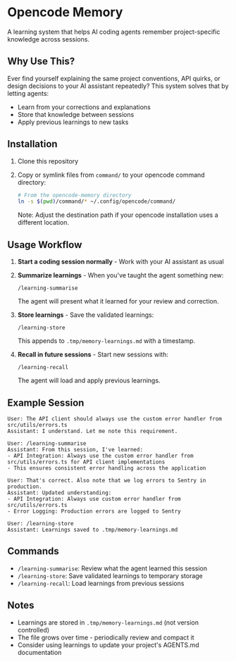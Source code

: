 # Opencode Memory

A learning system that helps AI coding agents remember project-specific knowledge across sessions.

## Why Use This?

Ever find yourself explaining the same project conventions, API quirks, or design decisions to your AI assistant repeatedly? This system solves that by letting agents:

- Learn from your corrections and explanations
- Store that knowledge between sessions
- Apply previous learnings to new tasks

## Installation

1. Clone this repository
2. Copy or symlink files from `command/` to your opencode command directory:

   ```bash
   # From the opencode-memory directory
   ln -s $(pwd)/command/* ~/.config/opencode/command/
   ```

   Note: Adjust the destination path if your opencode installation uses a different location.

## Usage Workflow

1. **Start a coding session normally** - Work with your AI assistant as usual

2. **Summarize learnings** - When you've taught the agent something new:

   ```
   /learning-summarise
   ```

   The agent will present what it learned for your review and correction.

3. **Store learnings** - Save the validated learnings:

   ```
   /learning-store
   ```

   This appends to `.tmp/memory-learnings.md` with a timestamp.

4. **Recall in future sessions** - Start new sessions with:

   ```
   /learning-recall
   ```

   The agent will load and apply previous learnings.

## Example Session

```
User: The API client should always use the custom error handler from src/utils/errors.ts
Assistant: I understand. Let me note this requirement.

User: /learning-summarise
Assistant: From this session, I've learned:
- API Integration: Always use the custom error handler from src/utils/errors.ts for API client implementations
- This ensures consistent error handling across the application

User: That's correct. Also note that we log errors to Sentry in production.
Assistant: Updated understanding:
- API Integration: Always use custom error handler from src/utils/errors.ts
- Error Logging: Production errors are logged to Sentry

User: /learning-store
Assistant: Learnings saved to .tmp/memory-learnings.md
```

## Commands

- `/learning-summarise`: Review what the agent learned this session
- `/learning-store`: Save validated learnings to temporary storage
- `/learning-recall`: Load learnings from previous sessions

## Notes

- Learnings are stored in `.tmp/memory-learnings.md` (not version controlled)
- The file grows over time - periodically review and compact it
- Consider using learnings to update your project's AGENTS.md documentation

